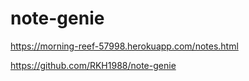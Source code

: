 # note-genie

https://morning-reef-57998.herokuapp.com/notes.html

https://github.com/RKH1988/note-genie